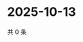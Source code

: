 # 2025-10-13

共 0 条

<!-- BEGIN ZHIHUVIDEO -->
<!-- 最后更新时间 Mon Oct 13 2025 14:18:43 GMT+0800 (China Standard Time) -->

<!-- END ZHIHUVIDEO -->
